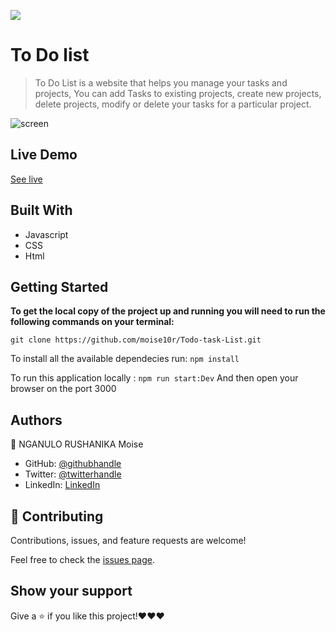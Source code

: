![](https://img.shields.io/badge/Microverse-blueviolet)

# To Do list

> To Do List is a website that helps you manage your tasks and projects, You can add Tasks to existing projects, create new projects, delete projects, modify or delete your tasks for a particular project.

![screen](https://user-images.githubusercontent.com/57562869/125509482-060712bf-5482-4058-8706-37bae6d952df.png)

## Live Demo
[See live](https://moise10r.github.io/Todo-task-List/dist/)

## Built With

- Javascript
- CSS
- Html

## Getting Started

**To get the local copy of the project up and running you will need to run the following commands on your terminal:**

`git clone https://github.com/moise10r/Todo-task-List.git`

To install all the available dependecies run:
`npm install`

To run this application locally :
`npm run start:Dev`
And then open your browser on the port 3000


## Authors

👤 NGANULO RUSHANIKA Moise

- GitHub: [@githubhandle](https://github.com/moise10r)
- Twitter: [@twitterhandle](https://twitter.com/MRushanika)
- LinkedIn: [LinkedIn](https://www.linkedin.com/in/nganulo-rushanika-mo%C3%AFse-626139197/)


## 🤝 Contributing

Contributions, issues, and feature requests are welcome!

Feel free to check the [issues page](https://github.com/moise10r/Awesome_Book/issues).

## Show your support

Give a ⭐️ if you like this project!❤️❤️❤️


